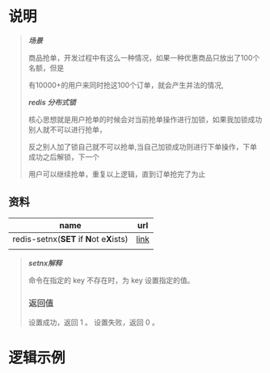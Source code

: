 # 说明

> ***场景***
>
> 商品抢单，开发过程中有这么一种情况，如果一种优惠商品只放出了100个名额，但是
>
> 有10000+的用户来同时抢这100个订单，就会产生并法的情况,
>
> ***redis 分布式锁***
>
> 核心思想就是用户抢单的时候会对当前抢单操作进行加锁，如果我加锁成功别人就不可以进行抢单，
>
> 反之别人加了锁自己就不可以抢单,当自己加锁成功则进行下单操作，下单成功之后解锁，下一个
>
> 用户可以继续抢单，重复以上逻辑，直到订单抢完了为止

## 资料

| name                                       | url                                                     |
| ------------------------------------------ | ------------------------------------------------------- |
| redis-setnx(**SET** if **N**ot e**X**ists) | [link](https://www.runoob.com/redis/strings-setnx.html) |
|                                            |                                                         |

>***setnx解释***
>
>命令在指定的 key 不存在时，为 key 设置指定的值。
>
>### 返回值
>
>设置成功，返回 1 。 设置失败，返回 0 。

# 逻辑示例

```php

```

